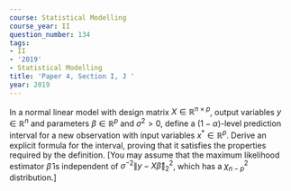 ```yaml
---
course: Statistical Modelling
course_year: II
question_number: 134
tags:
- II
- '2019'
- Statistical Modelling
title: 'Paper 4, Section I, J '
year: 2019
---
```




In a normal linear model with design matrix $X \in \mathbb{R}^{n \times p}$, output variables $y \in \mathbb{R}^{n}$ and parameters $\beta \in \mathbb{R}^{p}$ and $\sigma^{2}>0$, define a $(1-\alpha)$-level prediction interval for a new observation with input variables $x^{*} \in \mathbb{R}^{p}$. Derive an explicit formula for the interval, proving that it satisfies the properties required by the definition. [You may assume that the maximum likelihood estimator $\hat{\beta}$ is independent of $\sigma^{-2}\|y-X \hat{\beta}\|_{2}^{2}$, which has a $\chi_{n-p}^{2}$ distribution.]